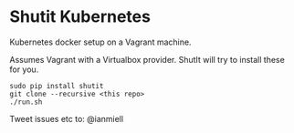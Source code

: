 # Shutit Kubernetes

Kubernetes docker setup on a Vagrant machine.

Assumes Vagrant with a Virtualbox provider. ShutIt will try to install these for you.

```
sudo pip install shutit
git clone --recursive <this repo>
./run.sh
```

Tweet issues etc to: @ianmiell
